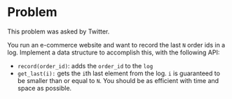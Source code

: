 # Problem

This problem was asked by Twitter.

You run an e-commerce website and want to record the last `N` order ids in a log. Implement a data structure to accomplish this, with the following API:

- `record(order_id)`: adds the `order_id` to the `log`
- `get_last(i):` gets the `i`th last element from the log. `i` is guaranteed to be smaller than or equal to `N`.
You should be as efficient with time and space as possible.
